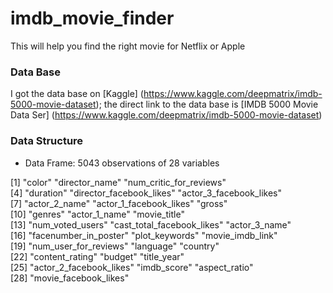 # imdb_movie_finder
This will help you find the right movie for Netflix or Apple 

### Data Base
I got the data base on [Kaggle] (https://www.kaggle.com/deepmatrix/imdb-5000-movie-dataset); the direct link to the data base is [IMDB 5000 Movie Data Ser] (https://www.kaggle.com/deepmatrix/imdb-5000-movie-dataset)


### Data Structure
  * Data Frame: 5043 observations of 28 variables
  
   [1] "color"                     "director_name"             "num_critic_for_reviews"   
 [4] "duration"                  "director_facebook_likes"   "actor_3_facebook_likes"   
 [7] "actor_2_name"              "actor_1_facebook_likes"    "gross"                    
[10] "genres"                    "actor_1_name"              "movie_title"              
[13] "num_voted_users"           "cast_total_facebook_likes" "actor_3_name"             
[16] "facenumber_in_poster"      "plot_keywords"             "movie_imdb_link"          
[19] "num_user_for_reviews"      "language"                  "country"                  
[22] "content_rating"            "budget"                    "title_year"               
[25] "actor_2_facebook_likes"    "imdb_score"                "aspect_ratio"             
[28] "movie_facebook_likes"

